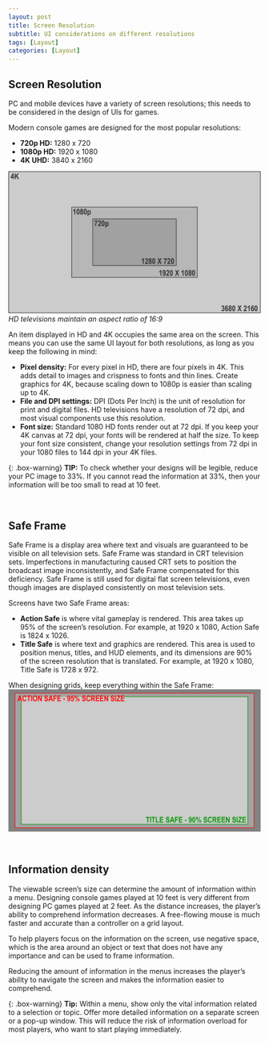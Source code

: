 ```yaml
---
layout: post
title: Screen Resolution
subtitle: UI considerations on different resolutions
tags: [Layout]
categories: [Layout]
---
```


## Screen Resolution
PC and mobile devices have a variety of screen resolutions; this needs to be considered in the design of UIs for games. 

Modern console games are designed for the most popular resolutions:
- **720p HD:** 1280 x 720
- **1080p HD:** 1920 x 1080
- **4K UHD:** 3840 x 2160

![Screen Resolutions](/img/Screen_Resolutions.jpg)  
_HD televisions maintain an aspect ratio of 16:9_

An item displayed in HD and 4K occupies the same area on the screen. This means you can use the same UI layout for both resolutions, as long as you keep the following in mind:
- **Pixel density:** For every pixel in HD, there are four pixels in 4K. This adds detail to images and crispness to fonts and thin lines. Create graphics for 4K, because scaling down to 1080p is easier than scaling up to 4K.
- **File and DPI settings:** DPI (Dots Per Inch) is the unit of resolution for print and digital files. HD televisions have a resolution of 72 dpi, and most visual components use this resolution.
- **Font size:** Standard 1080 HD fonts render out at 72 dpi. If you keep your 4K canvas at 72 dpi, your fonts will be rendered at half the size. To keep your font size consistent, change your resolution settings from 72 dpi in your 1080 files to 144 dpi in your 4K files.


{: .box-warning}
**TIP:** To check whether your designs will be legible, reduce your PC image to 33%. If you cannot read the information at 33%, then your information will be too small to read at 10 feet.

<br>


## Safe Frame
Safe Frame is a display area where text and visuals are guaranteed to be visible on all television sets. Safe Frame was standard in CRT television sets. Imperfections in manufacturing caused CRT sets to position the broadcast image inconsistently, and Safe Frame compensated for this deficiency. Safe Frame is still used for digital flat screen televisions, even though images are displayed consistently on most television sets.

Screens have two Safe Frame areas:
- **Action Safe** is where vital gameplay is rendered. This area takes up 95% of the screen’s resolution. For example, at 1920 x 1080, Action Safe is 1824 x 1026.
- **Title Safe** is where text and graphics are rendered. This area is used to position menus, titles, and HUD elements, and its dimensions are 90% of the screen resolution that is translated. For example, at 1920 x 1080, Title Safe is 1728 x 972.

When designing grids, keep everything within the Safe Frame:  
![Safe Screen](/img/Screen_Safe.jpg)  

<br>

## Information density
The viewable screen’s size can determine the amount of information within a menu. Designing console games played at 10 feet is very different from designing PC games played at 2 feet. As the distance increases, the player’s ability to comprehend information decreases. A free-flowing mouse is much faster and accurate than a controller on a grid layout.

To help players focus on the information on the screen, use negative space, which is the area around an object or text that does not have any importance and can be used to frame information. 

Reducing the amount of information in the menus increases the player’s ability to navigate the screen and makes the information easier to comprehend.


{: .box-warning}
**Tip:** Within a menu, show only the vital information related to a selection or topic. Offer more detailed information on a separate screen or a pop-up window. This will reduce the risk of information overload for most players, who want to start playing immediately.

<br>
